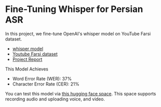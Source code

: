 # Fine-Tuning Whisper for Persian ASR

In this project, we fine-tune OpenAI's whisper model on YouTube Farsi dataset.
* [whisper model](https://github.com/openai/whisper)
* [Youtube Farsi dataset](https://huggingface.co/datasets/pourmand1376/asr-farsi-youtube-chunked-30-seconds)
* [Project Report](https://docs.google.com/document/d/1ek8o2odhBu3c-ZV_HdLGpel2GAzCDJTyMbnuwB10T9s/edit?usp=sharing)


This Model Achieves
* Word Error Rate (WER): 37%
* Character Error Rate (CER): 21%

You can test this model via [this hugging face space](https://huggingface.co/spaces/alisharifi/persian-asr-whisper). This space supports recording audio and uploading voice, and video.
